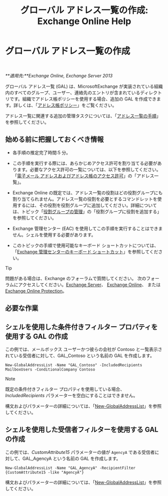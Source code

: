 ﻿---
title: 'グローバル アドレス一覧の作成: Exchange Online Help'
TOCTitle: グローバル アドレス一覧の作成
ms:assetid: 59e4955a-8999-4d17-be9f-23a41a23b929
ms:mtpsurl: https://technet.microsoft.com/ja-jp/library/Bb232063(v=EXCHG.150)
ms:contentKeyID: 49896261
ms.date: 05/22/2018
mtps_version: v=EXCHG.150
ms.translationtype: HT
---

# グローバル アドレス一覧の作成

 

_**適用先:**Exchange Online, Exchange Server 2013_

グローバル アドレス一覧 (GAL) は、MicrosoftExchange が実装されている組織内のすべてのグループ、ユーザー、連絡先のエントリが含まれているディレクトリです。組織でアドレス帳ポリシーを使用する場合、追加の GAL を作成できます。詳しくは、「[アドレス帳ポリシー](address-book-policies-exchange-2013-help.md)」をご覧ください。

アドレス一覧に関連する追加の管理タスクについては、「[アドレス一覧の手順](address-list-procedures-exchange-2013-help.md)」を参照してください。

## 始める前に把握しておくべき情報

  - 各手順の推定完了時間:5 分。

  - この手順を実行する際には、あらかじめアクセス許可を割り当てる必要があります。必要なアクセス許可の一覧については、以下を参照してください。「[電子メール アドレスおよびアドレス帳のアクセス許可](email-address-and-address-book-permissions-exchange-2013-help.md)」の「アドレス一覧」。

  - Exchange Online の既定では、アドレス一覧の役割はどの役割グループにも割り当てられません。アドレス一覧の役割を必要とするコマンドレットを使用するには、その役割を役割グループに追加してください。詳細については、トピック「[役割グループの管理](manage-role-groups-exchange-2013-help.md)」の「役割グループに役割を追加する」を参照してください。

  - Exchange 管理センター (EAC) を使用してこの手順を実行することはできません。シェルを使用する必要があります。

  - このトピックの手順で使用可能なキーボード ショートカットについては、「[Exchange 管理センターのキーボード ショートカット](keyboard-shortcuts-in-the-exchange-admin-center-exchange-online-protection-help.md)」を参照してください。


> [!TIP]
> 問題がある場合は、Exchange のフォーラムで質問してください。 次のフォーラムにアクセスしてください。<A href="https://go.microsoft.com/fwlink/p/?linkid=60612">Exchange Server</A>、 <A href="https://go.microsoft.com/fwlink/p/?linkid=267542">Exchange Online</A>、 または <A href="https://go.microsoft.com/fwlink/p/?linkid=285351">Exchange Online Protection</A>。



## 必要な作業

## シェルを使用した条件付きフィルター プロパティを使用する GAL の作成

この例では、メールボックス ユーザーかつ彼らの会社が Contoso と一覧表示されている受信者に対して、GAL\_Contoso という名前の GAL を作成します。

    New-GlobalAddressList -Name "GAL_Contoso" -IncludedRecipients MailboxUsers -ConditionalCompany Contoso


> [!NOTE]
> 既定の条件付きフィルター プロパティを使用している場合、<EM>IncludedRecipients</EM> パラメーターを空白にすることはできません。



構文およびパラメーターの詳細については、「[New-GlobalAddressList](https://technet.microsoft.com/ja-jp/library/bb123785\(v=exchg.150\))」を参照してください。

## シェルを使用した受信者フィルターを使用する GAL の作成

この例では、*CustomAttribute15* パラメーターの値が `AgencyA` である受信者に対して、GAL\_AgencyA という名前の GAL を作成します。

    New-GlobalAddressList -Name "GAL_AgencyA" -RecipientFilter {CustomAttribute15 -like "AgencyA"}

構文およびパラメーターの詳細については、「[New-GlobalAddressList](https://technet.microsoft.com/ja-jp/library/bb123785\(v=exchg.150\))」を参照してください。

